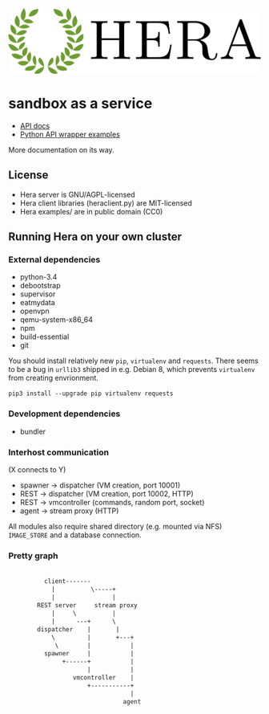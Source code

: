 ![](logo/icon.png)

# sandbox as a service

* [API docs](https://users.atomshare.net/~zlmch/hera/build/)
* [Python API wrapper examples](https://github.com/zielmicha/hera/tree/master/examples)

More documentation on its way.

## License

* Hera server is GNU/AGPL-licensed
* Hera client libraries (heraclient.py) are MIT-licensed
* Hera examples/ are in public domain (CC0)

## Running Hera on your own cluster

### External dependencies

* python-3.4
* debootstrap
* supervisor
* eatmydata
* openvpn
* qemu-system-x86_64
* npm
* build-essential
* git

You should install relatively new `pip`, `virtualenv` and `requests`. There seems to be a bug in `urllib3` shipped in e.g. Debian 8, which prevents `virtualenv` from creating envrionment.

```
pip3 install --upgrade pip virtualenv requests
```

### Development dependencies

* bundler

### Interhost communication

(X connects to Y)

* spawner -> dispatcher (VM creation, port 10001)
* REST -> dispatcher (VM creation, port 10002, HTTP)
* REST -> vmcontroller (commands, random port, socket)
* agent -> stream proxy (HTTP)

All modules also require shared directory (e.g. mounted via NFS) `IMAGE_STORE` and a database connection.

### Pretty graph

```

          client-------
            |          \-----+
            |                |
        REST server     stream proxy
            |     \          |
            |      ---+      \
        dispatcher    |       |
            \         |       +---+
             \        |           |
          spawner     |           |
               +------+           |
                      |           |
                  vmcontroller    |
                      +-----------+
                                  |
                                agent

```
